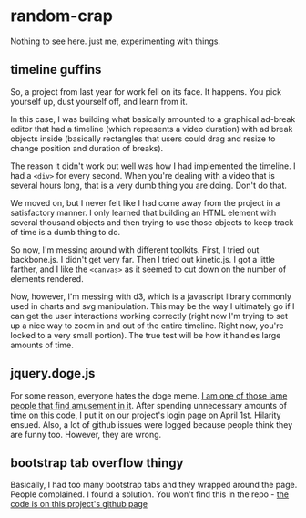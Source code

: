 random-crap
===========

Nothing to see here.  just me, experimenting with things.

timeline guffins
----------------
So, a project from last year for work fell on its face.  It happens.  You pick yourself up, dust yourself off, and learn from it.

In this case, I was building what basically amounted to a graphical ad-break editor that had a timeline (which represents a video duration) with ad break objects inside (basically rectangles that users could drag and resize to change position and duration of breaks).

The reason it didn't work out well was how I had implemented the timeline.  I had a `<div>` for every second.  When you're dealing with a video that is several hours long, that is a very dumb thing you are doing.  Don't do that.

We moved on, but I never felt like I had come away from the project in a satisfactory manner.  I only learned that building an HTML element with several thousand objects and then trying to use those objects to keep track of time is a dumb thing to do.

So now, I'm messing around with different toolkits.  First, I tried out backbone.js.  I didn't get very far.  Then I tried out kinetic.js.  I got a little farther, and I like the `<canvas>` as it seemed to cut down on the number of elements rendered.

Now, however, I'm messing with d3, which is a javascript library commonly used in charts and svg manipulation.  This may be the way I ultimately go if I can get the user interactions working correctly (right now I'm trying to set up a nice way to zoom in and out of the entire timeline.  Right now, you're locked to a very small portion).  The true test will be how it handles large amounts of time.

jquery.doge.js
--------------
For some reason, everyone hates the doge meme.  [I am one of those lame people that find amusement in it](http://gaberankin.github.io/random-crap/doge.html).  After spending unnecessary amounts of time on this code, I put it on our project's login page on April 1st.  Hilarity ensued.  Also, a lot of github issues were logged because people think they are funny too.  However, they are wrong.

bootstrap tab overflow thingy
-----------------------------
Basically, I had too many bootstrap tabs and they wrapped around the page.  People complained.  I found a solution.  You won't find this in the repo - [the code is on this project's github page](http://gaberankin.github.io/random-crap/too-many-bootstrap-tabs.html)